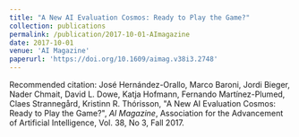 ```yaml
---
title: "A New AI Evaluation Cosmos: Ready to Play the Game?"
collection: publications
permalink: /publication/2017-10-01-AImagazine
date: 2017-10-01
venue: 'AI Magazine'
paperurl: 'https://doi.org/10.1609/aimag.v38i3.2748'
---
```


Recommended citation: José Hernández-Orallo, Marco Baroni, Jordi Bieger, Nader Chmait, David L. Dowe, Katja Hofmann, Fernando Martínez-Plumed, Claes Strannegård, Kristinn R. Thórisson, "A New AI Evaluation Cosmos: Ready to Play the Game?", *AI Magazine*, Association for the Advancement of Artificial Intelligence, Vol. 38, No 3, Fall 2017. 
